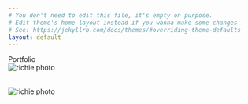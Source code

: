 ```yaml
---
# You don't need to edit this file, it's empty on purpose.
# Edit theme's home layout instead if you wanna make some changes
# See: https://jekyllrb.com/docs/themes/#overriding-theme-defaults
layout: default
---
```


<div class="container">
    <div class="row" style="margin-left:0px">
      <div class="huge-font">Portfolio</div>
      <div class="gif1"><img src="/images/meaningful_registration_1.gif" class="img-responsive" alt="richie photo" style=" padding-bottom: 2rem; max-width:100%"></div>
      <div class="gif2"><img src="/images/MeaningfulRegistration_Sketch2_2.gif" class="img-responsive" alt="richie photo" style="padding-bottom: 2rem; max-width:100%"></div>
    </div>
</div>
